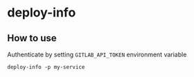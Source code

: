 # deploy-info

## How to use

Authenticate by setting `GITLAB_API_TOKEN` environment variable

```
deploy-info -p my-service
```


